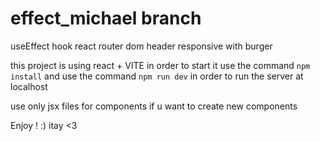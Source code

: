 # effect_michael branch
 useEffect hook
 react router dom
 header responsive with burger


this project is using react + VITE
in order to start it 
use the command `npm install`
and use the command `npm run dev` in order to run the server at localhost

use only jsx files for components if u want to create new components


Enjoy ! :) 
itay <3
